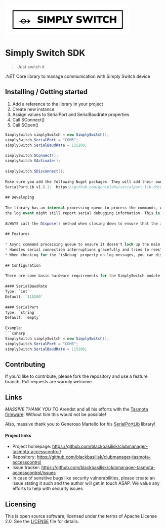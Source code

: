 ![Logo of the project](https://raw.githubusercontent.com/blackbasilisk/clubmanager-tasmota-accesscontrol/dev/SimplySwitchLogo.png)
# Simply Switch SDK
> Just switch it

.NET Core library to manage communication with Simply Switch device

## Installing / Getting started

1. Add a reference to the library in your project
2. Create new instance
3. Assign values to SerialPort and SerialBaudrate properties
4. Call SConnect()
5. Call SOpen()

```csharp
SimplySwitch simplySwitch = new SimplySwitch();
simplySwitch.SerialPort = "COM5";
simplySwitch.SerialBaudRate = 115200;

simplySwitch.SConnect();
simplySwitch.SActivate();

simplySwitch.SDisconnect();

Make sure you add the following Nuget packages. They will add their own dependencies if you do it this way:
SerialPortLib v1.1.1:  https://github.com/genielabs/serialport-lib-dotnet/

## Developing

The library has an internal processing queue to process the commands, which means when connecting and disconnecting, 
the log event might still report serial debugging information. This is normal. 

ALWAYS call the Dispose() method when closing down to ensure that the internal objects and threads are cleaned up properly. 

## Features

* Async command processing queue to ensure it doesn't lock up the main thread
* Handles serial connection interruptions gracefully and tries to reestabelish dropped connections as reasonable as possible
* When checking for the 'isDebug' property on log messages, you can distinguish between RAW serial responses and internal class log messages. This allows for more granular reporting and easier troubleshooting

## Configuration

There are some basic hardware requirements for the SimplySwitch module i.e. the BaudRate value always needs to be 115200. It remains a value that can be set in case the baud rate needs to be adjusted in the device firmware

#### SerialBaudRate
Type: `int`  
Default: `115200`

#### SerialPort
Type: `string`  
Default: `empty`

Example:
```csharp
SimplySwitch simplySwitch = new SimplySwitch();
simplySwitch.SerialPort = "COM5";
simplySwitch.SerialBaudRate = 115200;
```

## Contributing

If you'd like to contribute, please fork the repository and use a feature branch. Pull requests are warmly welcome.

## Links

*MASSIVE THANK YOU* TO Arendst and all his efforts with the [Tasmota firmware](https://github.com/arendst/Tasmota)! Without him this would not be possible!

Also, massive thank you to Generoso Martello for his [SerialPortLib](https://github.com/genielabs/serialport-lib-dotnet) library!

#### Project links
- Project homepage: https://github.com/blackbasilisk/clubmanager-tasmota-accesscontrol/
- Repository: https://github.com/blackbasilisk/clubmanager-tasmota-accesscontrol
- Issue tracker: https://github.com/blackbasilisk/clubmanager-tasmota-accesscontrol/issues
- In case of sensitive bugs like security vulnerabilities, please create an issue stating it such and the author will get in touch ASAP. We value any efforts to help with security issues
  
## Licensing

This is open source software, licensed under the terms of Apache License 2.0. See the [LICENSE](https://github.com/blackbasilisk/clubmanager-tasmota-accesscontrol/blob/master/LICENSE) file for details.
